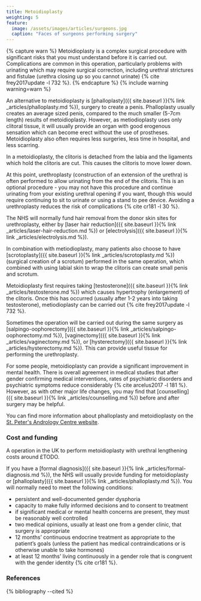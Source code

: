 ```yaml
---
title: Metoidioplasty
weighting: 5
feature:
  image: /assets/images/articles/surgeons.jpg
  caption: "Faces of surgeons performing surgery"
---
```


{% capture warn %}
Metoidioplasty is a complex surgical procedure with significant risks that you must understand before it is carried out. Complications are common in this operation, particularly problems with urinating which may require surgical correction, including urethral strictures and fistulae (urethra closing up so you cannot urinate) {% cite frey2017update -l 732 %}.
{% endcapture %}
{% include warning warning=warn %}

An alternative to metoidioplasty is [phalloplasty]({{ site.baseurl }}{% link _articles/phalloplasty.md %}), surgery to create a penis. Phalloplasty usually creates an average sized penis, compared to the much smaller (5-7cm length) results of metoidioplasty. However, as metiodioplasty uses only clitoral tissue, it will usually provide an organ with good erogenous sensation which can become erect without the use of prostheses. Metoidioplasty also often requires less surgeries, less time in hospital, and less scarring.

In a metoidioplasty, the clitoris is detached from the labia and the ligaments which hold the clitoris are cut. This causes the clitoris to move lower down.

At this point, urethroplasty (construction of an extension of the urethra) is often performed to allow urinating from the end of the clitoris. This is an optional procedure - you may not have this procedure and continue urinating from your existing urethral opening if you want, though this would require continuing to sit to urinate or using a stand to pee device. Avoiding a urethroplasty reduces the risk of complications {% cite cr181 -l 30 %}.

The NHS will normally fund hair removal from the donor skin sites for urethroplasty, either by [laser hair reduction]({{ site.baseurl }}{% link _articles/laser-hair-reduction.md %}) or [electrolysis]({{ site.baseurl }}{% link _articles/electrolysis.md %}).

In combination with metiodioplasty, many patients also choose to have [scrotoplasty]({{ site.baseurl }}{% link _articles/scrotoplasty.md %}) (surgical creation of a scrotum) performed in the same operation, which combined with using labial skin to wrap the clitoris can create small penis and scrotum.

Metoidioplasty first requires taking [testosterone]({{ site.baseurl }}{% link _articles/testosterone.md %}) which causes hypertrophy (enlargement) of the clitoris. Once this has occurred (usually after 1-2 years into taking testosterone), metiodioplasty can be carried out {% cite frey2017update -l 732 %}. 

Sometimes the operation will be carried out during the same surgery as [salpingo-oophorectomy]({{ site.baseurl }}{% link _articles/salpingo-oophorectomy.md %}), [vaginectomy]({{ site.baseurl }}{% link _articles/vaginectomy.md %}), or [hysterectomy]({{ site.baseurl }}{% link _articles/hysterectomy.md %}). This can provide useful tissue for performing the urethroplasty.

For some people, metoidioplasty can provide a significant improvement in mental health. There is overall agreement in medical studies that after gender confirming medical interventions, rates of psychiatric disorders and psychiatric symptoms reduce considerably {% cite arcelus2017 -l 181 %}. However, as with other major life changes, you may find that [counselling]({{ site.baseurl }}{% link _articles/counselling.md %}) before and after surgery may be helpful.

You can find more information about phalloplasty and metoidioplasty on the [St. Peter's Andrology Centre website](https://www.andrology.co.uk/phalloplasty).

### Cost and funding

A operation in the UK to perform metoidioplasty with urethral lengthening costs around £TODO.

If you have a [formal diagnosis]({{ site.baseurl }}{% link _articles/formal-diagnosis.md %}), the NHS will usually provide funding for metoidioplasty or [phalloplasty]({{ site.baseurl }}{% link _articles/phalloplasty.md %}). You will normally need to meet the following conditions:

- persistent and well-documented gender dysphoria
- capacity to make fully informed decisions and to consent to treatment
- if significant medical or mental health concerns are present, they must be reasonably well controlled
- two medical opinions, usually at least one from a gender clinic, that surgery is appropriate 
- 12 months’ continuous endocrine treatment as appropriate to the
patient’s goals (unless the patient has medical contraindications
or is otherwise unable to take hormones)
- at least 12 months’ living continuously in a gender role that is
congruent with the gender identity {% cite cr181 %}.

### References

{% bibliography --cited %}  